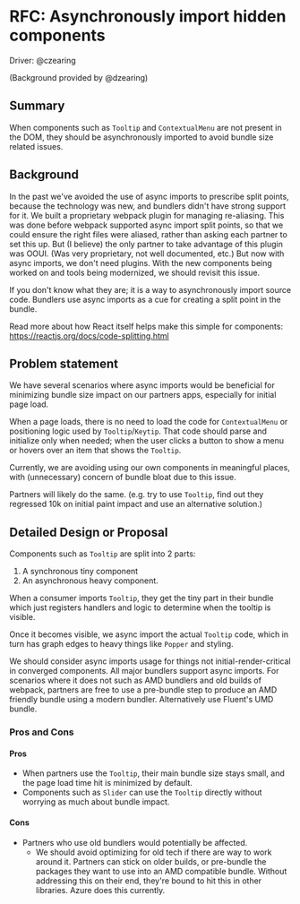 # RFC: Asynchronously import hidden components

Driver: @czearing

(Background provided by @dzearing)

## Summary

When components such as `Tooltip` and `ContextualMenu` are not present in the DOM, they should be asynchronously imported to avoid bundle size related issues.

## Background

In the past we've avoided the use of async imports to prescribe split points, because the technology was new, and bundlers didn't have strong support for it. We built a proprietary webpack plugin for managing re-aliasing. This was done before webpack supported async import split points, so that we could ensure the right files were aliased, rather than asking each partner to set this up. But (I believe) the only partner to take advantage of this plugin was OOUI. (Was very proprietary, not well documented, etc.) But now with async imports, we don't need plugins. With the new components being worked on and tools being modernized, we should revisit this issue.

If you don't know what they are; it is a way to asynchronously import source code. Bundlers use async imports as a cue for creating a split point in the bundle.

Read more about how React itself helps make this simple for components: https://reactjs.org/docs/code-splitting.html

## Problem statement

We have several scenarios where async imports would be beneficial for minimizing bundle size impact on our partners apps, especially for initial page load.

When a page loads, there is no need to load the code for `ContextualMenu` or positioning logic used by `Tooltip`/`Keytip`. That code should parse and initialize only when needed; when the user clicks a button to show a menu or hovers over an item that shows the `Tooltip`.

Currently, we are avoiding using our own components in meaningful places, with (unnecessary) concern of bundle bloat due to this issue.

Partners will likely do the same. (e.g. try to use `Tooltip`, find out they regressed 10k on initial paint impact and use an alternative solution.)

## Detailed Design or Proposal

Components such as `Tooltip` are split into 2 parts:

1. A synchronous tiny component
2. An asynchronous heavy component.

When a consumer imports `Tooltip`, they get the tiny part in their bundle which just registers handlers and logic to determine when the tooltip is visible.

Once it becomes visible, we async import the actual `Tooltip` code, which in turn has graph edges to heavy things like `Popper` and styling.

We should consider async imports usage for things not initial-render-critical in converged components. All major bundlers support async imports. For scenarios where it does not such as AMD bundlers and old builds of webpack, partners are free to use a pre-bundle step to produce an AMD friendly bundle using a modern bundler. Alternatively use Fluent's UMD bundle.

### Pros and Cons

#### Pros

- When partners use the `Tooltip`, their main bundle size stays small, and the page load time hit is minimized by default.
- Components such as `Slider` can use the `Tooltip` directly without worrying as much about bundle impact.

#### Cons

- Partners who use old bundlers would potentially be affected.
  - We should avoid optimizing for old tech if there are way to work around it. Partners can stick on older builds, or pre-bundle the packages they want to use into an AMD compatible bundle. Without addressing this on their end, they're bound to hit this in other libraries. Azure does this currently.
